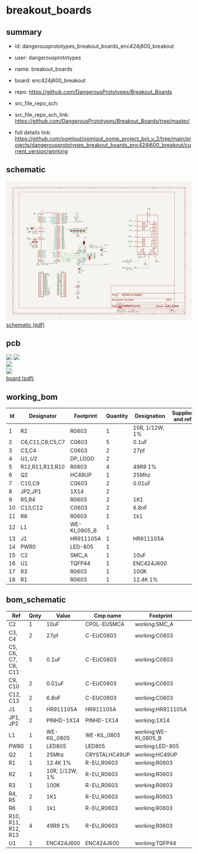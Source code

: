 # breakout_boards
 
## summary 
* id: dangerousprototypes_breakout_boards_enc424j600_breakout
* user: dangerousprototypes
* name: breakout_boards
* board: enc424j600_breakout
* repo: https://github.com/DangerousPrototypes/Breakout_Boards



* src_file_repo_sch: 
* src_file_repo_sch_link: https://github.com/DangerousPrototypes/Breakout_Boards/tree/master/
* full details link: https://github.com/oomlout/oomlout_oomp_project_bot_v_2/tree/main/projects/dangerousprototypes_breakout_boards_enc424j600_breakout/current_version/working  

## schematic  
![](working_schematic_600.png)  
[schematic (pdf)](working_schematic.pdf)  

## pcb  
![](working_3d_600.png) 
![](working_3d_front_600.png)  
![](working_3d_back_600.png)  
![](working_600.png)  
[board (pdf)](working.pdf)  

## working_bom
| Id | Designator | Footprint | Quantity | Designation | Supplier and ref |  | None | 
| --- | --- | --- | --- | --- | --- | --- | --- | 
| 1 | R2 | R0603 | 1 | 10R, 1/12W, 1% |  |  | [''] | 
| 2 | C6,C11,C8,C5,C7 | C0603 | 5 | 0.1uF |  |  | [''] | 
| 3 | C3,C4 | C0603 | 2 | 27pf |  |  | [''] | 
| 4 | U$1,U$2 | DP_LOGO | 2 |  |  |  | [''] | 
| 5 | R12,R11,R13,R10 | R0603 | 4 | 49R9 1% |  |  | [''] | 
| 6 | Q2 | HC49UP | 1 | 25Mhz |  |  | [''] | 
| 7 | C10,C9 | C0603 | 2 | 0.01uF |  |  | [''] | 
| 8 | JP2,JP1 | 1X14 | 2 |  |  |  | [''] | 
| 9 | R5,R4 | R0603 | 2 | 1K1 |  |  | [''] | 
| 10 | C13,C12 | C0603 | 2 | 6.8nF |  |  | [''] | 
| 11 | R6 | R0603 | 1 | 1k1 |  |  | [''] | 
| 12 | L1 | WE-KI_0805_B | 1 |  |  |  | [''] | 
| 13 | J1 | HR911105A | 1 | HR911105A |  |  | [''] | 
| 14 | PWR0 | LED-805 | 1 |  |  |  | [''] | 
| 15 | C2 | SMC_A | 1 | 10uF |  |  | [''] | 
| 16 | U1 | TQFP44 | 1 | ENC424J600 |  |  | [''] | 
| 17 | R3 | R0603 | 1 | 100K |  |  | [''] | 
| 18 | R1 | R0603 | 1 | 12.4K 1% |  |  | [''] | 


## bom_schematic
| Ref | Qnty | Value | Cmp name | Footprint | Description | Vendor | DNP | 
| --- | --- | --- | --- | --- | --- | --- | --- | 
| C2 | 1 | 10uF | CPOL-EUSMCA | working:SMC_A |  |  |  | 
| C3, C4 | 2 | 27pf | C-EUC0603 | working:C0603 |  |  |  | 
| C5, C6, C7, C8, C11 | 5 | 0.1uF | C-EUC0603 | working:C0603 |  |  |  | 
| C9, C10 | 2 | 0.01uF | C-EUC0603 | working:C0603 |  |  |  | 
| C12, C13 | 2 | 6.8nF | C-EUC0603 | working:C0603 |  |  |  | 
| J1 | 1 | HR911105A | HR911105A | working:HR911105A |  |  |  | 
| JP1, JP2 | 2 | PINHD-1X14 | PINHD-1X14 | working:1X14 |  |  |  | 
| L1 | 1 | WE-KIL_0805 | WE-KIL_0805 | working:WE-KI_0805_B |  |  |  | 
| PWR0 | 1 | LED805 | LED805 | working:LED-805 |  |  |  | 
| Q2 | 1 | 25Mhz | CRYSTALHC49UP | working:HC49UP |  |  |  | 
| R1 | 1 | 12.4K 1% | R-EU_R0603 | working:R0603 |  |  |  | 
| R2 | 1 | 10R, 1/12W, 1% | R-EU_R0603 | working:R0603 |  |  |  | 
| R3 | 1 | 100K | R-EU_R0603 | working:R0603 |  |  |  | 
| R4, R5 | 2 | 1K1 | R-EU_R0603 | working:R0603 |  |  |  | 
| R6 | 1 | 1k1 | R-EU_R0603 | working:R0603 |  |  |  | 
| R10, R11, R12, R13 | 4 | 49R9 1% | R-EU_R0603 | working:R0603 |  |  |  | 
| U1 | 1 | ENC424J600 | ENC424J600 | working:TQFP44 |  |  |  | 



